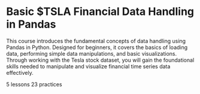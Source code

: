 # Basic $TSLA Financial Data Handling in Pandas

This course introduces the fundamental concepts of data handling using Pandas in Python. Designed for beginners, it covers the basics of loading data, performing simple data manipulations, and basic visualizations. Through working with the Tesla stock dataset, you will gain the foundational skills needed to manipulate and visualize financial time series data effectively.


5 lessons
23 practices